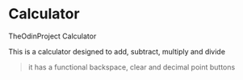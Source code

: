 # Calculator
TheOdinProject Calculator

This is a calculator designed to add, subtract, multiply and divide
  > it has a functional backspace, clear and decimal point buttons

